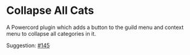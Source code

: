 # Collapse All Cats
A Powercord plugin which adds a button to the guild menu and context menu to collapse all categories in it.

Suggestion: [#145](https://github.com/powercord-community/suggestions/issues/145)